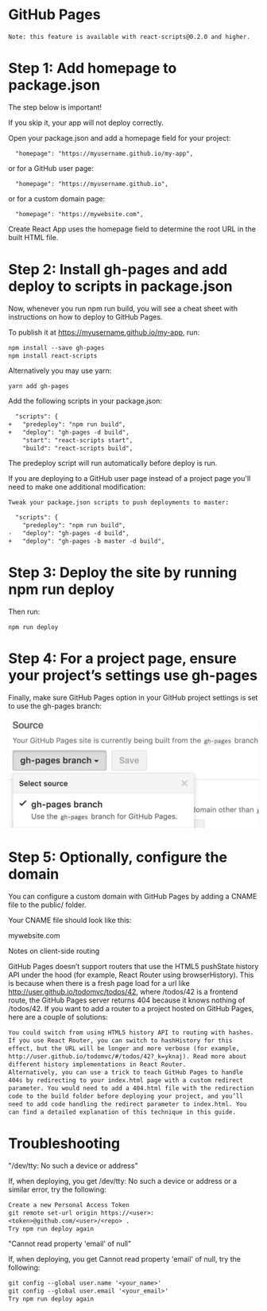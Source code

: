 # GitHub Pages

    Note: this feature is available with react-scripts@0.2.0 and higher.

# Step 1: Add homepage to package.json

The step below is important!

If you skip it, your app will not deploy correctly.

Open your package.json and add a homepage field for your project:
```
  "homepage": "https://myusername.github.io/my-app",
```
or for a GitHub user page:
```
  "homepage": "https://myusername.github.io",
```
or for a custom domain page:
```
  "homepage": "https://mywebsite.com",
```
Create React App uses the homepage field to determine the root URL in the built HTML file.


# Step 2: Install gh-pages and add deploy to scripts in package.json

Now, whenever you run npm run build, you will see a cheat sheet with instructions on how to deploy to GitHub Pages.

To publish it at https://myusername.github.io/my-app, run:
```
npm install --save gh-pages
npm install react-scripts
```
Alternatively you may use yarn:
```
yarn add gh-pages
```
Add the following scripts in your package.json:
```
  "scripts": {
+   "predeploy": "npm run build",
+   "deploy": "gh-pages -d build",
    "start": "react-scripts start",
    "build": "react-scripts build",
```
The predeploy script will run automatically before deploy is run.

If you are deploying to a GitHub user page instead of a project page you'll need to make one additional modification:

    Tweak your package.json scripts to push deployments to master:
```
  "scripts": {
    "predeploy": "npm run build",
-   "deploy": "gh-pages -d build",
+   "deploy": "gh-pages -b master -d build",
```
# Step 3: Deploy the site by running npm run deploy

Then run:
```
npm run deploy
```
# Step 4: For a project page, ensure your project’s settings use gh-pages
Finally, make sure GitHub Pages option in your GitHub project settings is set to use the gh-pages branch:

![gh-pages](/docs/gh-pages-branch.png)

# Step 5: Optionally, configure the domain

You can configure a custom domain with GitHub Pages by adding a CNAME file to the public/ folder.

Your CNAME file should look like this:

mywebsite.com

Notes on client-side routing

GitHub Pages doesn’t support routers that use the HTML5 pushState history API under the hood (for example, React Router using browserHistory). This is because when there is a fresh page load for a url like http://user.github.io/todomvc/todos/42, where /todos/42 is a frontend route, the GitHub Pages server returns 404 because it knows nothing of /todos/42. If you want to add a router to a project hosted on GitHub Pages, here are a couple of solutions:

    You could switch from using HTML5 history API to routing with hashes. If you use React Router, you can switch to hashHistory for this effect, but the URL will be longer and more verbose (for example, http://user.github.io/todomvc/#/todos/42?_k=yknaj). Read more about different history implementations in React Router.
    Alternatively, you can use a trick to teach GitHub Pages to handle 404s by redirecting to your index.html page with a custom redirect parameter. You would need to add a 404.html file with the redirection code to the build folder before deploying your project, and you’ll need to add code handling the redirect parameter to index.html. You can find a detailed explanation of this technique in this guide.


# Troubleshooting
"/dev/tty: No such a device or address"

If, when deploying, you get /dev/tty: No such a device or address or a similar error, try the following:

    Create a new Personal Access Token
    git remote set-url origin https://<user>:<token>@github.com/<user>/<repo> .
    Try npm run deploy again

"Cannot read property 'email' of null"

If, when deploying, you get Cannot read property 'email' of null, try the following:

    git config --global user.name '<your_name>'
    git config --global user.email '<your_email>'
    Try npm run deploy again